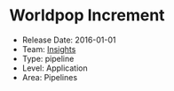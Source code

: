 # Worldpop Increment
* Release Date: 2016-01-01
* Team: [Insights](../teams/insights.md)
* Type: pipeline
* Level: Application
* Area: Pipelines
